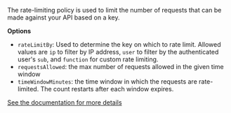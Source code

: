 The rate-limiting policy is used to limit the number of requests that can be
made against your API based on a key.

**Options**

- `rateLimitBy`: Used to determine the key on which to rate limit. Allowed
  values are `ip` to filter by IP address, `user` to filter by the authenticated
  user's `sub`, and `function` for custom rate limiting.
- `requestsAllowed`: the max number of requests allowed in the given time window
- `timeWindowMinutes`: the time window in which the requests are rate-limited.
  The count restarts after each window expires.

[See the documentation for more details](https://zuplo.com/docs/policies/rate-limit-inbound/)
